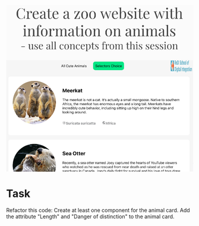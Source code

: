 ![](App-Screenshot.png)

# Task

Refactor this code: Create at least one component for the animal card.
Add the attribute "Length" and "Danger of distinction" to the animal card.
